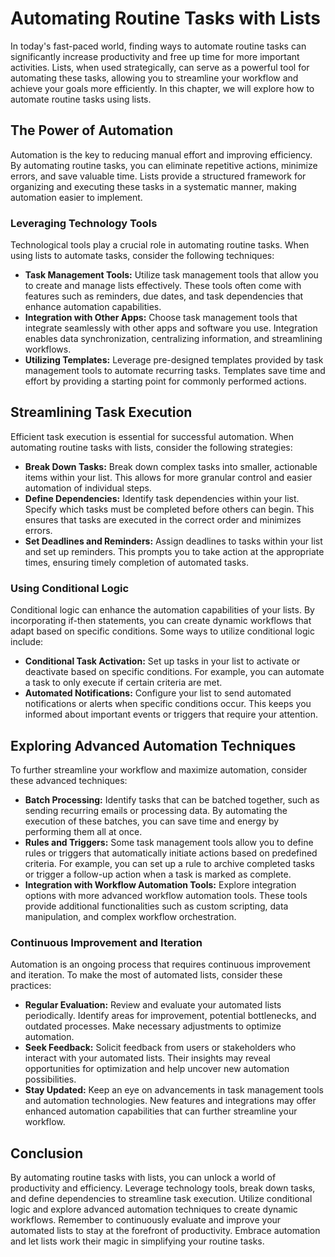 Automating Routine Tasks with Lists
==============================================

In today's fast-paced world, finding ways to automate routine tasks can significantly increase productivity and free up time for more important activities. Lists, when used strategically, can serve as a powerful tool for automating these tasks, allowing you to streamline your workflow and achieve your goals more efficiently. In this chapter, we will explore how to automate routine tasks using lists.

The Power of Automation
-----------------------

Automation is the key to reducing manual effort and improving efficiency. By automating routine tasks, you can eliminate repetitive actions, minimize errors, and save valuable time. Lists provide a structured framework for organizing and executing these tasks in a systematic manner, making automation easier to implement.

### Leveraging Technology Tools

Technological tools play a crucial role in automating routine tasks. When using lists to automate tasks, consider the following techniques:

* **Task Management Tools:** Utilize task management tools that allow you to create and manage lists effectively. These tools often come with features such as reminders, due dates, and task dependencies that enhance automation capabilities.
* **Integration with Other Apps:** Choose task management tools that integrate seamlessly with other apps and software you use. Integration enables data synchronization, centralizing information, and streamlining workflows.
* **Utilizing Templates:** Leverage pre-designed templates provided by task management tools to automate recurring tasks. Templates save time and effort by providing a starting point for commonly performed actions.

Streamlining Task Execution
---------------------------

Efficient task execution is essential for successful automation. When automating routine tasks with lists, consider the following strategies:

* **Break Down Tasks:** Break down complex tasks into smaller, actionable items within your list. This allows for more granular control and easier automation of individual steps.
* **Define Dependencies:** Identify task dependencies within your list. Specify which tasks must be completed before others can begin. This ensures that tasks are executed in the correct order and minimizes errors.
* **Set Deadlines and Reminders:** Assign deadlines to tasks within your list and set up reminders. This prompts you to take action at the appropriate times, ensuring timely completion of automated tasks.

### Using Conditional Logic

Conditional logic can enhance the automation capabilities of your lists. By incorporating if-then statements, you can create dynamic workflows that adapt based on specific conditions. Some ways to utilize conditional logic include:

* **Conditional Task Activation:** Set up tasks in your list to activate or deactivate based on specific conditions. For example, you can automate a task to only execute if certain criteria are met.
* **Automated Notifications:** Configure your list to send automated notifications or alerts when specific conditions occur. This keeps you informed about important events or triggers that require your attention.

Exploring Advanced Automation Techniques
----------------------------------------

To further streamline your workflow and maximize automation, consider these advanced techniques:

* **Batch Processing:** Identify tasks that can be batched together, such as sending recurring emails or processing data. By automating the execution of these batches, you can save time and energy by performing them all at once.
* **Rules and Triggers:** Some task management tools allow you to define rules or triggers that automatically initiate actions based on predefined criteria. For example, you can set up a rule to archive completed tasks or trigger a follow-up action when a task is marked as complete.
* **Integration with Workflow Automation Tools:** Explore integration options with more advanced workflow automation tools. These tools provide additional functionalities such as custom scripting, data manipulation, and complex workflow orchestration.

### Continuous Improvement and Iteration

Automation is an ongoing process that requires continuous improvement and iteration. To make the most of automated lists, consider these practices:

* **Regular Evaluation:** Review and evaluate your automated lists periodically. Identify areas for improvement, potential bottlenecks, and outdated processes. Make necessary adjustments to optimize automation.
* **Seek Feedback:** Solicit feedback from users or stakeholders who interact with your automated lists. Their insights may reveal opportunities for optimization and help uncover new automation possibilities.
* **Stay Updated:** Keep an eye on advancements in task management tools and automation technologies. New features and integrations may offer enhanced automation capabilities that can further streamline your workflow.

Conclusion
----------

By automating routine tasks with lists, you can unlock a world of productivity and efficiency. Leverage technology tools, break down tasks, and define dependencies to streamline task execution. Utilize conditional logic and explore advanced automation techniques to create dynamic workflows. Remember to continuously evaluate and improve your automated lists to stay at the forefront of productivity. Embrace automation and let lists work their magic in simplifying your routine tasks.
